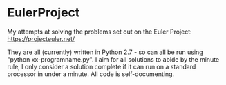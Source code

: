 # EulerProject
My attempts at solving the problems set out on the Euler Project: https://projecteuler.net/

They are all (currently) written in Python 2.7 - so can all be run using "python xx-programname.py".
I aim for all solutions to abide by the minute rule, I only consider a solution complete if it can run on a standard processor in under a minute. 
All code is self-documenting. 
